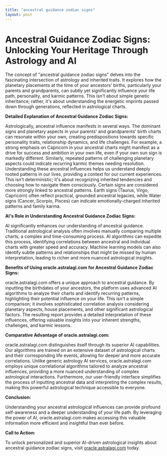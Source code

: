```yaml
---
title: "ancestral guidance zodiac signs"
layout: post
---
```


# Ancestral Guidance Zodiac Signs: Unlocking Your Heritage Through Astrology and AI

The concept of "ancestral guidance zodiac signs" delves into the fascinating intersection of astrology and inherited traits.  It explores how the planetary placements at the time of your ancestors' births, particularly your parents and grandparents, can subtly yet significantly influence your life path, personality, and karmic patterns. This isn't about simple genetic inheritance; rather, it's about understanding the energetic imprints passed down through generations, reflected in astrological charts.

**Detailed Explanation of Ancestral Guidance Zodiac Signs:**

Astrologically, ancestral influence manifests in several ways.  The dominant signs and planetary aspects in your parents' and grandparents' birth charts can resonate within your own, creating predispositions towards specific personality traits, relationship dynamics, and life challenges. For example, a strong emphasis on Capricorn in your ancestral charts might manifest as a drive for success and ambition in your own life, even if your own sun sign is markedly different. Similarly, repeated patterns of challenging planetary aspects could indicate recurring karmic themes needing resolution. Understanding these ancestral influences helps us understand deeply rooted patterns in our lives, providing a context for our current experiences.  This isn’t deterministic; it's about recognizing inherited tendencies and choosing how to navigate them consciously.  Certain signs are considered more strongly linked to ancestral patterns. Earth signs (Taurus, Virgo, Capricorn) often reflect practical, grounded ancestral legacies, while Water signs (Cancer, Scorpio, Pisces) can indicate emotionally-charged inherited patterns and family karma.

**AI's Role in Understanding Ancestral Guidance Zodiac Signs:**

AI significantly enhances our understanding of ancestral guidance.  Traditional astrological analysis often involves manually comparing multiple charts, a complex and time-consuming process. AI algorithms can expedite this process, identifying correlations between ancestral and individual charts with greater speed and accuracy.  Machine learning models can also identify subtle patterns and relationships that might be missed by human interpretation, leading to richer and more nuanced astrological insights.


**Benefits of Using oracle.astralagi.com for Ancestral Guidance Zodiac Signs:**

oracle.astralagi.com offers a unique approach to ancestral guidance.  By inputting the birthdates of your ancestors, the platform uses advanced AI algorithms to analyze their charts and identify recurring patterns, highlighting their potential influence on your life. This isn't a simple comparison; it involves sophisticated correlation analysis considering planetary aspects, house placements, and other significant astrological factors. The resulting report provides a detailed interpretation of these influences, offering valuable insights into your inherent strengths, challenges, and karmic lessons.


**Comparative Advantage of oracle.astralagi.com:**

oracle.astralagi.com distinguishes itself through its superior AI capabilities.  Our algorithms are trained on an extensive dataset of astrological charts and their corresponding life events, allowing for deeper and more accurate correlations.  Unlike generic astrology AI services, oracle.astralagi.com employs unique correlational algorithms tailored to analyze ancestral influences, providing a more nuanced understanding of complex astrological interactions.  Furthermore, our user-friendly interface simplifies the process of inputting ancestral data and interpreting the complex results, making this powerful astrological technique accessible to everyone.


**Conclusion:**

Understanding your ancestral astrological influences can provide profound self-awareness and a deeper understanding of your life path. By leveraging the power of AI, oracle.astralagi.com makes accessing this valuable information more efficient and insightful than ever before.


**Call to Action:**

To unlock personalized and superior AI-driven astrological insights about ancestral guidance zodiac signs, visit [oracle.astralagi.com](https://oracle.astralagi.com) today.
